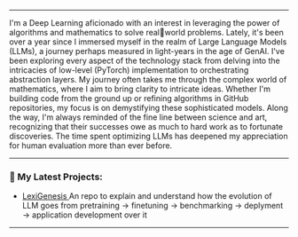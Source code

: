 

<!--
**viai957/viai957** is a ✨ _special_ ✨ repository because its `README.md` (this file) appears on your GitHub profile.

![](https://komarev.com/ghpvc/?username=viai957&color=red)
### 
<!-- LIST:START -->
---
I'm a Deep Learning aficionado with an interest in leveraging the power of algorithms and mathematics to solve realworld problems. Lately, it's been over a year since I immersed myself in the realm of Large Language Models (LLMs), a
journey perhaps measured in light-years in the age of GenAI. I've been exploring every aspect of the technology stack
from delving into the intricacies of low-level (PyTorch) implementation to orchestrating abstraction layers. My journey
often takes me through the complex world of mathematics, where I aim to bring clarity to intricate ideas. Whether I'm
building code from the ground up or refining algorithms in GitHub repositories, my focus is on demystifying these
sophisticated models. Along the way, I'm always reminded of the fine line between science and art, recognizing that their
successes owe as much to hard work as to fortunate discoveries. The time spent optimizing LLMs has deepened my
appreciation for human evaluation more than ever before.
<!-- LIST:END -->
---
### 📕 My Latest Projects:
<!-- LIST:START -->
- [LexiGenesis ](LexiGenesis ) An repo to explain and understand how the evolution of LLM goes from pretraining -> finetuning -> benchmarking -> deplyment -> application development over it
<!-- LIST:END -->
---


